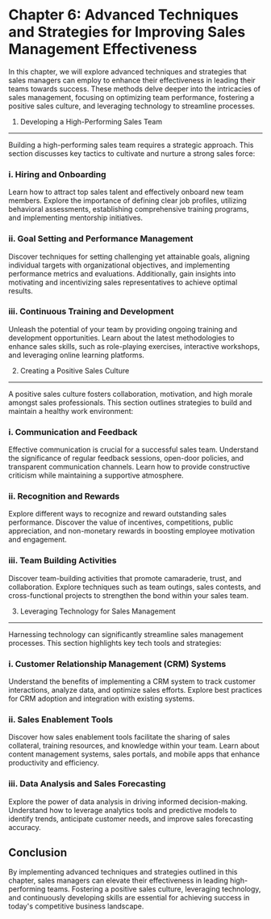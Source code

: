 Chapter 6: Advanced Techniques and Strategies for Improving Sales Management Effectiveness
==========================================================================================

In this chapter, we will explore advanced techniques and strategies that sales managers can employ to enhance their effectiveness in leading their teams towards success. These methods delve deeper into the intricacies of sales management, focusing on optimizing team performance, fostering a positive sales culture, and leveraging technology to streamline processes.

1. Developing a High-Performing Sales Team
------------------------------------------

Building a high-performing sales team requires a strategic approach. This section discusses key tactics to cultivate and nurture a strong sales force:

### i. Hiring and Onboarding

Learn how to attract top sales talent and effectively onboard new team members. Explore the importance of defining clear job profiles, utilizing behavioral assessments, establishing comprehensive training programs, and implementing mentorship initiatives.

### ii. Goal Setting and Performance Management

Discover techniques for setting challenging yet attainable goals, aligning individual targets with organizational objectives, and implementing performance metrics and evaluations. Additionally, gain insights into motivating and incentivizing sales representatives to achieve optimal results.

### iii. Continuous Training and Development

Unleash the potential of your team by providing ongoing training and development opportunities. Learn about the latest methodologies to enhance sales skills, such as role-playing exercises, interactive workshops, and leveraging online learning platforms.

2. Creating a Positive Sales Culture
------------------------------------

A positive sales culture fosters collaboration, motivation, and high morale amongst sales professionals. This section outlines strategies to build and maintain a healthy work environment:

### i. Communication and Feedback

Effective communication is crucial for a successful sales team. Understand the significance of regular feedback sessions, open-door policies, and transparent communication channels. Learn how to provide constructive criticism while maintaining a supportive atmosphere.

### ii. Recognition and Rewards

Explore different ways to recognize and reward outstanding sales performance. Discover the value of incentives, competitions, public appreciation, and non-monetary rewards in boosting employee motivation and engagement.

### iii. Team Building Activities

Discover team-building activities that promote camaraderie, trust, and collaboration. Explore techniques such as team outings, sales contests, and cross-functional projects to strengthen the bond within your sales team.

3. Leveraging Technology for Sales Management
---------------------------------------------

Harnessing technology can significantly streamline sales management processes. This section highlights key tech tools and strategies:

### i. Customer Relationship Management (CRM) Systems

Understand the benefits of implementing a CRM system to track customer interactions, analyze data, and optimize sales efforts. Explore best practices for CRM adoption and integration with existing systems.

### ii. Sales Enablement Tools

Discover how sales enablement tools facilitate the sharing of sales collateral, training resources, and knowledge within your team. Learn about content management systems, sales portals, and mobile apps that enhance productivity and efficiency.

### iii. Data Analysis and Sales Forecasting

Explore the power of data analysis in driving informed decision-making. Understand how to leverage analytics tools and predictive models to identify trends, anticipate customer needs, and improve sales forecasting accuracy.

Conclusion
----------

By implementing advanced techniques and strategies outlined in this chapter, sales managers can elevate their effectiveness in leading high-performing teams. Fostering a positive sales culture, leveraging technology, and continuously developing skills are essential for achieving success in today's competitive business landscape.

